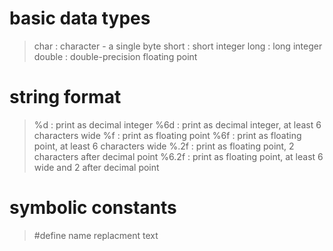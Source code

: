 # basic data types
> char : character - a single byte
> short : short integer
> long : long integer
> double : double-precision floating point

# string format
> %d : print as decimal integer
> %6d : print as decimal integer, at least 6 characters wide
> %f : print as floating point
> %6f : print as floating point, at least 6 characters wide
> %.2f : print as floating point, 2 characters after decimal point
> %6.2f : print as floating point, at least 6 wide and 2 after decimal point

# symbolic constants
> #define name replacment text